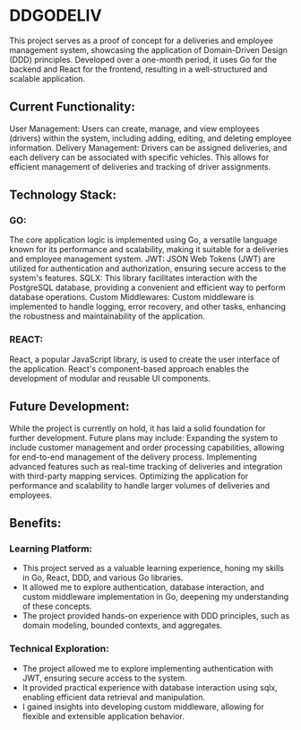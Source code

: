 # DDGODELIV

This project serves as a proof of concept for a deliveries and employee management system, showcasing the application of Domain-Driven Design (DDD) principles. Developed over a one-month period, it uses Go for the backend and React for the frontend, resulting in a well-structured and scalable application.

## Current Functionality:
User Management: Users can create, manage, and view employees (drivers) within the system, including adding, editing, and deleting employee information.
Delivery Management: Drivers can be assigned deliveries, and each delivery can be associated with specific vehicles. This allows for efficient management of deliveries and tracking of driver assignments.

## Technology Stack:

### GO:
The core application logic is implemented using Go, a versatile language known for its performance and scalability, making it suitable for a deliveries and employee management system.
JWT: JSON Web Tokens (JWT) are utilized for authentication and authorization, ensuring secure access to the system's features.
SQLX: This library facilitates interaction with the PostgreSQL database, providing a convenient and efficient way to perform database operations.
Custom Middlewares: Custom middleware is implemented to handle logging, error recovery, and other tasks, enhancing the robustness and maintainability of the application.

### REACT:
React, a popular JavaScript library, is used to create the user interface of the application. React's component-based approach enables the development of modular and reusable UI components.

## Future Development:
While the project is currently on hold, it has laid a solid foundation for further development. Future plans may include:
Expanding the system to include customer management and order processing capabilities, allowing for end-to-end management of the delivery process.
Implementing advanced features such as real-time tracking of deliveries and integration with third-party mapping services.
Optimizing the application for performance and scalability to handle larger volumes of deliveries and employees.

## Benefits:

### Learning Platform:
* This project served as a valuable learning experience, honing my skills in Go, React, DDD, and various Go libraries.
* It allowed me to explore authentication, database interaction, and custom middleware implementation in Go, deepening my understanding of these concepts.
* The project provided hands-on experience with DDD principles, such as domain modeling, bounded contexts, and aggregates.

### Technical Exploration:
* The project allowed me to explore implementing authentication with JWT, ensuring secure access to the system.
* It provided practical experience with database interaction using sqlx, enabling efficient data retrieval and manipulation.
* I gained insights into developing custom middleware, allowing for flexible and extensible application behavior.
